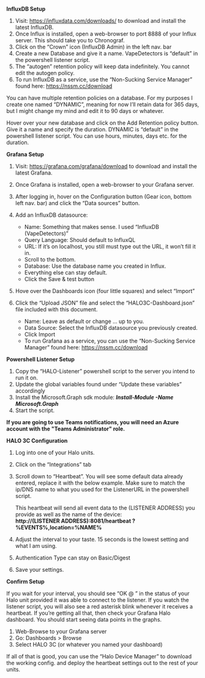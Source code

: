 
**InfluxDB Setup**

1.	Visit: https://influxdata.com/downloads/ to download and install the latest InfluxDB.
2.	Once Influx is installed, open a web-browser to port 8888 of your Influx server. This should take you to Chronograf.
3.	Click on the “Crown” icon (InfluxDB Admin) in the left nav. bar 
4.	Create a new Database and give it a name. VapeDetectors is “default” in the powershell listener script.
5.	The “autogen” retention policy will keep data indefinitely. You cannot edit the autogen policy.
6.	To run InfluxDB as a service, use the “Non-Sucking Service Manager” found here: https://nssm.cc/download

 You can have multiple retention policies on a database. For my purposes I create one named “DYNAMIC”, meaning for now I’ll retain data for 365 days, but I might change my mind and edit it to 90 days or whatever.

Hover over your new database and click on the Add Retention policy button. Give it a name and specify the duration. DYNAMIC is “default” in the powershell listener script. You can use hours, minutes, days etc. for the duration.

**Grafana Setup**

1.	Visit: https://grafana.com/grafana/download to download and install the latest Grafana.
2.	Once Grafana is installed, open a web-browser to your Grafana server.
3.	After logging in, hover on the Configuration button (Gear icon, bottom left nav. bar) and click the “Data sources” button.
4.	Add an InfluxDB datasource:
   
    - Name: Something that makes sense. I used “InfluxDB (VapeDetectors)”
    - Query Language: Should default to InfluxQL
    - URL: If it’s on localhost, you still must type out the URL, it won’t fill it in.
    - Scroll to the bottom.
    - Database: Use the database name you created in Influx.
    - Everything else can stay default.
    - Click the Save & test button
  	
6.	Hove over the Dashboards icon (four little squares) and select “Import”
7.	Click the “Upload JSON” file and select the “HALO3C-Dashboard.json” file included with this document.
    - Name: Leave as default or change … up to you.
    - Data Source: Select the InfluxDB datasource you previously created.
    - Click Import
    - To run Grafana as a service, you can use the “Non-Sucking Service Manager” found here: https://nssm.cc/download

**Powershell Listener Setup**

1.	Copy the “HALO-Listener” powershell script to the server you intend to run it on.
2.	Update the global variables found under “Update these variables” accordingly
3.	Install the Microsoft.Graph sdk module: **_Install-Module -Name Microsoft.Graph_**
4.	Start the script.

**If you are going to use Teams notifications, you will need an Azure account with the "Teams Administrator" role.**

**HALO 3C Configuration**

1.	Log into one of your Halo units.
2.	Click on the “Integrations” tab
3.	Scroll down to “Heartbeat”. You will see some default data already entered, replace it with the below example. Make sure to match the ip/DNS name to what you used for the ListenerURL in the powershell script.

    This heartbeat will send all event data to the (LISTENER ADDRESS) you provide as well as the name of the device:  
    **http://(LISTENER ADDRESS):8081/heartbeat ?%EVENTS%,location=%NAME%**

5.	Adjust the interval to your taste. 15 seconds is the lowest setting and what I am using.
6.	Authentication Type can stay on Basic/Digest
7.	Save your settings.

**Confirm Setup**

If you wait for your interval, you should see “OK @ <timestamp>” in the status of your Halo unit provided it was able to connect to the listener. If you watch the listener script, you will also see a red asterisk blink whenever it receives a heartbeat. If you’re getting all that, then check your Grafana Halo dashboard. You should start seeing data points in the graphs.
1.	Web-Browse to your Grafana server
2.	Go: Dashboards > Browse
3.	Select HALO 3C (or whatever you named your dashboard)

If all of that is good, you can use the “Halo Device Manager” to download the working config. and deploy the heartbeat settings out to the rest of your units.


